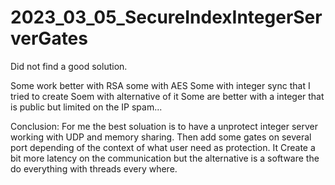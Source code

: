 # 2023_03_05_SecureIndexIntegerServerGates


Did not find a good solution.

Some work better with RSA some with AES
Some with integer sync that I tried to create
Soem with alternative of it
Some are better with a integer that is public but limited on the IP spam...

Conclusion:
For me the best soluation is to have a unprotect integer server working with UDP and memory sharing.
Then add some gates on several port depending of the context of what user need as protection.
It Create a bit more latency on the communication but the alternative is a software the do everything with threads every where.
